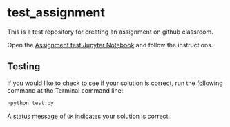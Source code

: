 # test_assignment
This is a test repository for creating an assignment on github classroom.


Open the [Assignment test Jupyter Notebook](assignmenttest.ipynb) and follow the instructions.

## Testing

If you would like to check to see if your solution is correct, run the following command at the Terminal command line:

```bash
>python test.py
```

A status  message of `OK` indicates your solution is correct.
